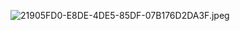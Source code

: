 ![21905FD0-E8DE-4DE5-85DF-07B176D2DA3F.jpeg](README_assets/7640f2b60fabc06285e62074660cc4443b7cfdef.jpeg)


